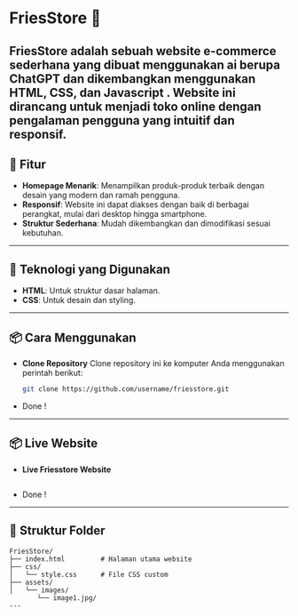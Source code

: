 # FriesStore 🍟

**FriesStore** adalah sebuah website e-commerce sederhana yang dibuat menggunakan ai berupa ChatGPT dan dikembangkan menggunakan HTML, CSS, dan Javascript . Website ini dirancang untuk menjadi toko online dengan pengalaman pengguna yang intuitif dan responsif.
---

## 🎯 Fitur

- **Homepage Menarik**: Menampilkan produk-produk terbaik dengan desain yang modern dan ramah pengguna.
- **Responsif**: Website ini dapat diakses dengan baik di berbagai perangkat, mulai dari desktop hingga smartphone.
- **Struktur Sederhana**: Mudah dikembangkan dan dimodifikasi sesuai kebutuhan.

---

## 🚀 Teknologi yang Digunakan

- **HTML**: Untuk struktur dasar halaman.
- **CSS**: Untuk desain dan styling.

---
## 📦 Cara Menggunakan

- **Clone Repository**
   Clone repository ini ke komputer Anda menggunakan perintah berikut:
   ```bash
   git clone https://github.com/username/friesstore.git
- Done !
---
## 📦 Live Website

- **Live Friesstore Website**
   ```https://malvinjauhari.github.io/friesstore/
- Done !
---
## 📂 Struktur Folder

```plaintext
FriesStore/
├── index.html         # Halaman utama website
├── css/
│   └── style.css      # File CSS custom
├── assets/
│   └── images/
       └── image1.jpg/
---


